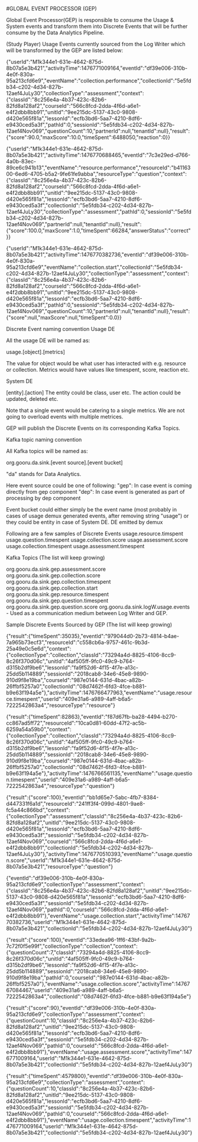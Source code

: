 #GLOBAL EVENT PROCESSOR (GEP)

Global Event Processor(GEP) is responsible to consume the Usage & System events and transform them into Discrete Events that will be further consume by the Data Analytics Pipeline.

(Study Player) Usage Events currently sourced from the Log Writer which will be transformed by the GEP are listed below:

{"userId":"M1k344e1-631e-4642-875d-8b07a5e3b421","activityTime":1476771009164,"eventId":"df39e006-310b-4e0f-830a-95a213cfd6e9","eventName":"collection.performance","collectionId":"5e5fdb34-c202-4d34-827b-12aef4JuLy30","collectionType":"assessment","context":{"classId":"8c256e4a-4b37-423c-82b6-82fd8a128af2","courseId":"566c8fcd-2dda-4f6d-a6e1-e4f2dbb8bb91","unitId":"9ee215dc-5137-43c0-9808-d420e565f81a","lessonId":"ecfb3bd6-5aa7-4210-8df6-e9430ced5a3f","pathId":0,"sessionId":"5e5fdb34-c202-4d34-827b-12aef4Nov069","questionCount":10,"partnerId":null,"tenantId":null},"result":{"score":90.0,"maxScore":10.0,"timeSpent":6488050,"reaction":0}}

{"userId":"M1k344e1-631e-4642-875d-8b07a5e3b421","activityTime":1476770688465,"eventId":"7c3e29ed-d766-4a0b-83ec-89ce6c941b13","eventName":"resource.performance","resourceId":"b4116300-6ed6-4705-b5a2-9fe61fe9abba","resourceType":"question","context":{"classId":"8c256e4a-4b37-423c-82b6-82fd8a128af2","courseId":"566c8fcd-2dda-4f6d-a6e1-e4f2dbb8bb91","unitId":"9ee215dc-5137-43c0-9808-d420e565f81a","lessonId":"ecfb3bd6-5aa7-4210-8df6-e9430ced5a3f","collectionId":"5e5fdb34-c202-4d34-827b-12aef4JuLy30","collectionType":"assessment","pathId":0,"sessionId":"5e5fdb34-c202-4d34-827b-12aef4Nov069","partnerId":null,"tenantId":null},"result":{"score":100.0,"maxScore":1.0,"timeSpent":66284,"answerStatus":"correct"}}


{"userId":"M1k344e1-631e-4642-875d-8b07a5e3b421","activityTime":1476770382736,"eventId":"df39e006-310b-4e0f-830a-95a213cfd6e9","eventName":"collection.start","collectionId":"5e5fdb34-c202-4d34-827b-12aef4JuLy30","collectionType":"assessment","context":{"classId":"8c256e4a-4b37-423c-82b6-82fd8a128af2","courseId":"566c8fcd-2dda-4f6d-a6e1-e4f2dbb8bb91","unitId":"9ee215dc-5137-43c0-9808-d420e565f81a","lessonId":"ecfb3bd6-5aa7-4210-8df6-e9430ced5a3f","pathId":0,"sessionId":"5e5fdb34-c202-4d34-827b-12aef4Nov069","questionCount":10,"partnerId":null,"tenantId":null},"result":{"score":null,"maxScore":null,"timeSpent":0.0}}


Discrete Event naming convention
Usage DE

All the usage DE will be named as:

usage.[object].[metrics]

The value for object would be what user has interacted with e.g. resource or collection. 
Metrics would have values like timespent, score, reaction etc.

System DE

[entity].[action]
The entity could be class, user etc. The action could be updated, deleted etc.

Note that a single event would be catering to a single metrics. We are not going to overload events with multiple metrices.

GEP will publish the Discrete Events on its corresponding Kafka Topics. 

Kafka topic naming convention

All Kafka topics will be named as:

org.gooru.da.sink.[event source].[event bucket]

"da" stands for Data Analytics.

Here event source could be one of following:
    "gep": In case event is coming directly from gep component
    "dep": In case event is generated as part of processing by dep component


Event bucket could either simply be the event name (most probably in cases of usage demux generated events, after removing string "usage") or they could be entity in case of System DE.
DE emitted by demux

Following are a few samples of Discrete Events
    usage.resource.timspent
    usage.question.timespent
    usage.collection.score
    usage.assessment.score
    usage.collection.timespent
    usage.assessment.timespent



Kafka Topics (The list will keep growing)

org.gooru.da.sink.gep.assessment.score
org.gooru.da.sink.gep.collection.score
org.gooru.da.sink.gep.collection.timespent
org.gooru.da.sink.gep.collection.start
org.gooru.da.sink.gep.resource.timespent
org.gooru.da.sink.gep.question.timespent
org.gooru.da.sink.gep.question.score
org.gooru.da.sink.logW.usage.events - Used as a communication medium between Log Writer and GEP.


Sample Discrete Events Sourced by GEP (The list will keep growing)

{"result":{"timeSpent":35035},"eventId":"979044d0-2b73-4814-b4ae-7a965b73ecf3","resourceId":"c558cb6a-9757-461c-9b3d-25a49e0c5e6d","context":{"collectionType":"collection","classId":"73294a4d-8825-4106-8cc9-8c26f370d06c","unitId":"4af505ff-9fc0-49c9-b764-d315b2df9be6","lessonId":"fa9f52d6-4f15-4f7e-a13c-25dd5b114889","sessionId":"2018cab8-34e6-45e8-9890-910d9f8e19ba","courseId":"987e0144-631d-4bac-a82b-26ffbf5257a0","collectionId":"08d7462f-6fd3-4fce-b881-b9e63f194a5e"},"activityTime":1476766477963,"eventName":"usage.resource.timespent","userId":"409e31a6-a989-4aff-b6a5-7222542863a4","resourceType":"resource"}

{"result":{"timeSpent":82863},"eventId":"f87d67fb-ba28-4494-b270-cc867ad5ff72","resourceId":"10ca0d81-60dd-47f2-ac5b-6259a54a59b0","context":{"collectionType":"collection","classId":"73294a4d-8825-4106-8cc9-8c26f370d06c","unitId":"4af505ff-9fc0-49c9-b764-d315b2df9be6","lessonId":"fa9f52d6-4f15-4f7e-a13c-25dd5b114889","sessionId":"2018cab8-34e6-45e8-9890-910d9f8e19ba","courseId":"987e0144-631d-4bac-a82b-26ffbf5257a0","collectionId":"08d7462f-6fd3-4fce-b881-b9e63f194a5e"},"activityTime":1476766561135,"eventName":"usage.question.timespent","userId":"409e31a6-a989-4aff-b6a5-7222542863a4","resourceType":"question"}


{"result":{"score":100},"eventId":"bb1d65e7-5abc-4fb7-8384-d447331f6a1d","resourceId":"241ff3f4-099d-4801-9ae8-fc5a44c866bd","context":{"collectionType":"assessment","classId":"8c256e4a-4b37-423c-82b6-82fd8a128af2","unitId":"9ee215dc-5137-43c0-9808-d420e565f81a","lessonId":"ecfb3bd6-5aa7-4210-8df6-e9430ced5a3f","sessionId":"5e5fdb34-c202-4d34-827b-12aef4Nov069","courseId":"566c8fcd-2dda-4f6d-a6e1-e4f2dbb8bb91","collectionId":"5e5fdb34-c202-4d34-827b-12aef4JuLy30"},"activityTime":1476770510393,"eventName":"usage.question.score","userId":"M1k344e1-631e-4642-875d-8b07a5e3b421","resourceType":"question"}

{"eventId":"df39e006-310b-4e0f-830a-95a213cfd6e9","collectionType":"assessment","context":{"classId":"8c256e4a-4b37-423c-82b6-82fd8a128af2","unitId":"9ee215dc-5137-43c0-9808-d420e565f81a","lessonId":"ecfb3bd6-5aa7-4210-8df6-e9430ced5a3f","sessionId":"5e5fdb34-c202-4d34-827b-12aef4Nov069","pathId":0,"courseId":"566c8fcd-2dda-4f6d-a6e1-e4f2dbb8bb91"},"eventName":"usage.collection.start","activityTime":1476770382736,"userId":"M1k344e1-631e-4642-875d-8b07a5e3b421","collectionId":"5e5fdb34-c202-4d34-827b-12aef4JuLy30"}

{"result":{"score":100},"eventId":"33edea96-1ff6-43bf-9a2b-7c72f0f5e99f","collectionType":"collection","context":{"questionCount":7,"classId":"73294a4d-8825-4106-8cc9-8c26f370d06c","unitId":"4af505ff-9fc0-49c9-b764-d315b2df9be6","lessonId":"fa9f52d6-4f15-4f7e-a13c-25dd5b114889","sessionId":"2018cab8-34e6-45e8-9890-910d9f8e19ba","pathId":0,"courseId":"987e0144-631d-4bac-a82b-26ffbf5257a0"},"eventName":"usage.collection.score","activityTime":1476767084467,"userId":"409e31a6-a989-4aff-b6a5-7222542863a4","collectionId":"08d7462f-6fd3-4fce-b881-b9e63f194a5e"}


{"result":{"score":90},"eventId":"df39e006-310b-4e0f-830a-95a213cfd6e9","collectionType":"assessment","context":{"questionCount":10,"classId":"8c256e4a-4b37-423c-82b6-82fd8a128af2","unitId":"9ee215dc-5137-43c0-9808-d420e565f81a","lessonId":"ecfb3bd6-5aa7-4210-8df6-e9430ced5a3f","sessionId":"5e5fdb34-c202-4d34-827b-12aef4Nov069","pathId":0,"courseId":"566c8fcd-2dda-4f6d-a6e1-e4f2dbb8bb91"},"eventName":"usage.assessment.score","activityTime":1476771009164,"userId":"M1k344e1-631e-4642-875d-8b07a5e3b421","collectionId":"5e5fdb34-c202-4d34-827b-12aef4JuLy30"}

{"result":{"timeSpent":4579800},"eventId":"df39e006-310b-4e0f-830a-95a213cfd6e9","collectionType":"assessment","context":{"questionCount":10,"classId":"8c256e4a-4b37-423c-82b6-82fd8a128af2","unitId":"9ee215dc-5137-43c0-9808-d420e565f81a","lessonId":"ecfb3bd6-5aa7-4210-8df6-e9430ced5a3f","sessionId":"5e5fdb34-c202-4d34-827b-12aef4Nov069","pathId":0,"courseId":"566c8fcd-2dda-4f6d-a6e1-e4f2dbb8bb91"},"eventName":"usage.collection.timespent","activityTime":1476771009164,"userId":"M1k344e1-631e-4642-875d-8b07a5e3b421","collectionId":"5e5fdb34-c202-4d34-827b-12aef4JuLy30"}

